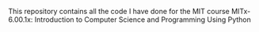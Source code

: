 This repository contains all the code I have done for the MIT course MITx-6.00.1x: Introduction to Computer Science and Programming Using Python
